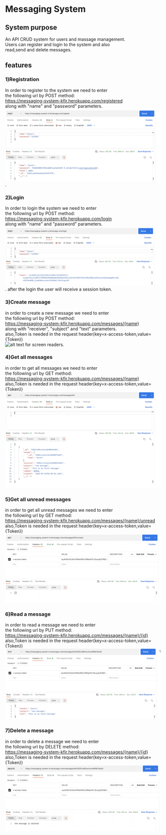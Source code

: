 # Messaging System

## System purpose
An API CRUD system for users and massage management.  
Users can register and login to the system and also  
read,send and delete messages.  

## features


### 1)Registration
In order to register to the system we need to enter  
the following url by POST method:  
https://messaging-system-kfir.herokuapp.com/registered  
along with "name" and "password" parameters.
![alt text for screen readers](/assets/registration.jpeg "system registration example").


### 2)Login
In order to login the system  we need to enter  
the following url by POST method:  
https://messaging-system-kfir.herokuapp.com/login  
along with "name" and "password" parameters.
![alt text for screen readers](/assets/login.jpeg "system login example").
after the login the user will receive a session token.  


### 3)Create message
in order to create a new message we need to enter  
the following url by POST method:  
https://messaging-system-kfir.herokuapp.com/messages/{name}   
along with "receiver", "subject" and "text" parameters.    
also,Token is needed in the request header(key=x-access-token,value={Token})  
![alt text for screen readers](/assets/create_message.jpeg "create message example").


### 4)Get all messages
in order to get all messages we need to enter  
the following url by GET method:  
https://messaging-system-kfir.herokuapp.com/messages/{name}  
also,Token is needed in the request header(key=x-access-token,value={Token})
![alt text for screen readers](/assets/get_all_messages.jpeg "get all messages example")


### 5)Get all unread messages
in order to get all unread messages we need to enter  
the following url by GET method:  
https://messaging-system-kfir.herokuapp.com/messages/{name}/unread  
also,Token is needed in the request header(key=x-access-token,value={Token})  
![alt text for screen readers](/assets/get_all_unread_messages.jpeg "get all unread messages example")  


### 6)Read a message
in order to read a message we need to enter  
the following url by PUT method:  
https://messaging-system-kfir.herokuapp.com/messages/{name}/{id} 
also,Token is needed in the request header(key=x-access-token,value={Token})  
![alt text for screen readers](/assets/read_message.jpeg "read a messages example")  


### 7)Delete a message
in order to delete a message we need to enter  
the following url by DELETE method:  
https://messaging-system-kfir.herokuapp.com/messages/{name}/{id} 
also,Token is needed in the request header(key=x-access-token,value={Token})  
![alt text for screen readers](/assets/delete.jpeg "delete a messages example")
